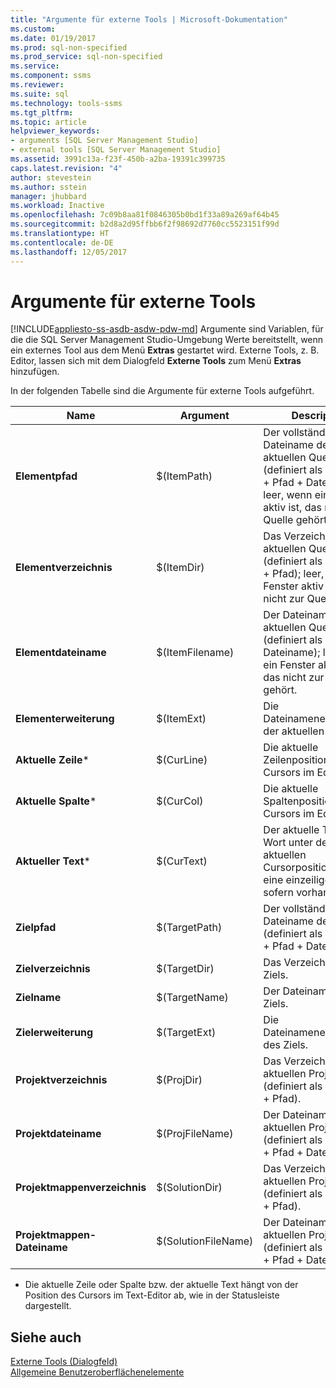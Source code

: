 ```yaml
---
title: "Argumente für externe Tools | Microsoft-Dokumentation"
ms.custom: 
ms.date: 01/19/2017
ms.prod: sql-non-specified
ms.prod_service: sql-non-specified
ms.service: 
ms.component: ssms
ms.reviewer: 
ms.suite: sql
ms.technology: tools-ssms
ms.tgt_pltfrm: 
ms.topic: article
helpviewer_keywords:
- arguments [SQL Server Management Studio]
- external tools [SQL Server Management Studio]
ms.assetid: 3991c13a-f23f-450b-a2ba-19391c399735
caps.latest.revision: "4"
author: stevestein
ms.author: sstein
manager: jhubbard
ms.workload: Inactive
ms.openlocfilehash: 7c09b8aa81f0846305b0bd1f33a89a269af64b45
ms.sourcegitcommit: b2d8a2d95ffbb6f2f98692d7760cc5523151f99d
ms.translationtype: HT
ms.contentlocale: de-DE
ms.lasthandoff: 12/05/2017
---
```

# <a name="arguments-for-external-tools"></a>Argumente für externe Tools
[!INCLUDE[appliesto-ss-asdb-asdw-pdw-md](../includes/appliesto-ss-asdb-asdw-pdw-md.md)] Argumente sind Variablen, für die die SQL Server Management Studio-Umgebung Werte bereitstellt, wenn ein externes Tool aus dem Menü **Extras** gestartet wird. Externe Tools, z. B. Editor, lassen sich mit dem Dialogfeld **Externe Tools** zum Menü **Extras** hinzufügen.  
  
In der folgenden Tabelle sind die Argumente für externe Tools aufgeführt.  
  
|Name|Argument|Description|  
|--------|------------|---------------|  
|**Elementpfad**|$(ItemPath)|Der vollständige Dateiname der aktuellen Quelle (definiert als Laufwerk + Pfad + Dateiname); leer, wenn ein Fenster aktiv ist, das nicht zur Quelle gehört.|  
|**Elementverzeichnis**|$(ItemDir)|Das Verzeichnis der aktuellen Quelle (definiert als Laufwerk + Pfad); leer, wenn ein Fenster aktiv ist, das nicht zur Quelle gehört.|  
|**Elementdateiname**|$(ItemFilename)|Der Dateiname der aktuellen Quelle (definiert als Dateiname); leer, wenn ein Fenster aktiv ist, das nicht zur Quelle gehört.|  
|**Elementerweiterung**|$(ItemExt)|Die Dateinamenerweiterung der aktuellen Quelle.|  
|**Aktuelle Zeile***|$(CurLine)|Die aktuelle Zeilenposition des Cursors im Editor.|  
|**Aktuelle Spalte***|$(CurCol)|Die aktuelle Spaltenposition des Cursors im Editor.|  
|**Aktueller Text***|$(CurText)|Der aktuelle Text (das Wort unter der aktuellen Cursorposition oder eine einzeilige Auswahl, sofern vorhanden).|  
|**Zielpfad**|$(TargetPath)|Der vollständige Dateiname des Ziels (definiert als Laufwerk + Pfad + Dateiname).|  
|**Zielverzeichnis**|$(TargetDir)|Das Verzeichnis des Ziels.|  
|**Zielname**|$(TargetName)|Der Dateiname des Ziels.|  
|**Zielerweiterung**|$(TargetExt)|Die Dateinamenerweiterung des Ziels.|  
|**Projektverzeichnis**|$(ProjDir)|Das Verzeichnis des aktuellen Projekts (definiert als Laufwerk + Pfad).|  
|**Projektdateiname**|$(ProjFileName)|Der Dateiname des aktuellen Projekts (definiert als Laufwerk + Pfad + Dateiname).|  
|**Projektmappenverzeichnis**|$(SolutionDir)|Das Verzeichnis der aktuellen Projektmappe (definiert als Laufwerk + Pfad).|  
|**Projektmappen-Dateiname**|$(SolutionFileName)|Der Dateiname der aktuellen Projektmappe (definiert als Laufwerk + Pfad + Dateiname).|  
  
* Die aktuelle Zeile oder Spalte bzw. der aktuelle Text hängt von der Position des Cursors im Text-Editor ab, wie in der Statusleiste dargestellt.  
  
## <a name="see-also"></a>Siehe auch  
[Externe Tools (Dialogfeld)](../ssms/external-tools-dialog-box.md)  
[Allgemeine Benutzeroberflächenelemente](../ssms/general-user-interface-elements.md)  
  
